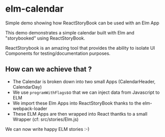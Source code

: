 # elm-calendar
Simple demo showing how ReactStoryBook can be used with an Elm App


This demo demonstrates a simple calendar built with Elm and "storybooked" using ReactStoryBook. 

ReactStorybook is an amazing tool that provides the ability to isolate UI Components for testing/documentation purposes. 

## How can we achieve that ? 

- The Calendar is broken down into two small Apps (CalendarHeader, CalendarDay)
- We use `programWithFlags`so that we can inject data from Javascript to ELM
- We import these Elm Apps into ReactStoryBook thanks to the elm-webpack-loader
- These ELM Apps are then wrapped into React thantks to a small Wrapper (cf:  src/stories/Elm.js)

We can now write happy ELM stories :-)
